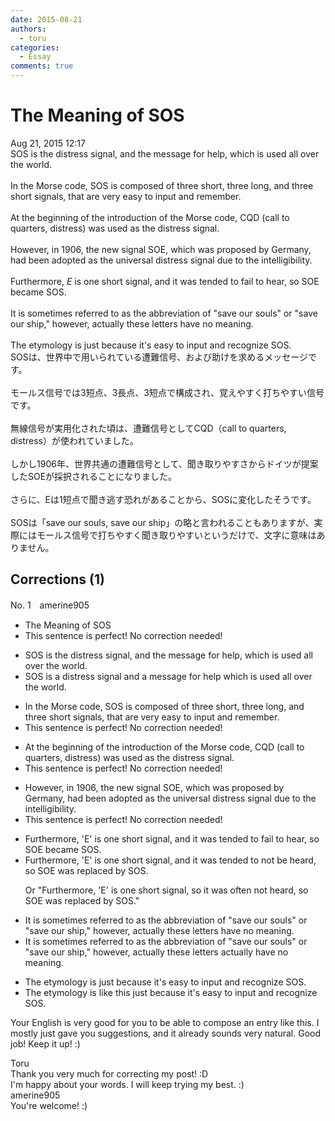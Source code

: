 ```yaml
---
date: 2015-08-21
authors:
  - toru
categories:
  - Essay
comments: true
---
```


# The Meaning of SOS
<div class="date">Aug 21, 2015 12:17</div>
<div id="post"><div id="body_show_ori">
SOS is the distress signal, and the message for help, which is used all over the world.<br/><br/>In the Morse code, SOS is composed of three short, three long, and three short signals, that are very easy to input and remember.<br/><br/>At the beginning of the introduction of the Morse code, CQD (call to quarters, distress) was used as the distress signal.<br/><br/>However, in 1906, the new signal SOE, which was proposed by Germany, had been adopted as the universal distress signal due to the intelligibility.<br/><br/>Furthermore, <em>E</em> is one short signal, and it was tended to fail to hear, so SOE became SOS.<br/><br/>It is sometimes referred to as the  abbreviation of "save our souls" or "save our ship," however, actually these letters have no meaning.<br/><br/>The etymology is just because it's easy to input and recognize SOS.
</div></div>

<!-- more -->

<div id="post_ja"><div id="body_show_mo">
SOSは、世界中で用いられている遭難信号、および助けを求めるメッセージです。<br/><br/>モールス信号では3短点、3長点、3短点で構成され、覚えやすく打ちやすい信号です。<br/><br/>無線信号が実用化された頃は、遭難信号としてCQD（call to quarters, distress）が使われていました。<br/><br/>しかし1906年、世界共通の遭難信号として、聞き取りやすさからドイツが提案したSOEが採択されることになりました。<br/><br/>さらに、Eは1短点で聞き逃す恐れがあることから、SOSに変化したそうです。<br/><br/>SOSは「save our souls, save our ship」の略と言われることもありますが、実際にはモールス信号で打ちやすく聞き取りやすいというだけで、文字に意味はありません。
</div></div>

## Corrections (1)
<div id="block"><div class="first_name"> No. 1　<span class="just_name">amerine905</span></div><div id="block2">
<ul class="correction_field">
<li class="incorrect">The Meaning of SOS</li>
<li class="corrected perfect">This sentence is perfect! No correction needed!</li>
</ul>
<ul class="correction_field">
<li class="incorrect">SOS is the distress signal, and the message for help, which is used all over the world.</li>
<li class="corrected correct">
SOS is <span class="f_gray">a</span> distress signal and <span class="f_gray">a</span> message for help which is used all over the world.
</li>
</ul>
<ul class="correction_field">
<li class="incorrect">In the Morse code, SOS is composed of three short, three long, and three short signals, that are very easy to input and remember.</li>
<li class="corrected perfect">This sentence is perfect! No correction needed!</li>
</ul>
<ul class="correction_field">
<li class="incorrect">At the beginning of the introduction of the Morse code, CQD (call to quarters, distress) was used as the distress signal.</li>
<li class="corrected perfect">This sentence is perfect! No correction needed!</li>
</ul>
<ul class="correction_field">
<li class="incorrect">However, in 1906, the new signal SOE, which was proposed by Germany, had been adopted as the universal distress signal due to the intelligibility.</li>
<li class="corrected perfect">This sentence is perfect! No correction needed!</li>
</ul>
<ul class="correction_field">
<li class="incorrect">Furthermore, 'E' is one short signal, and it was tended to fail to hear, so SOE became SOS.</li>
<li class="corrected correct">
Furthermore, 'E' is one short signal, and it <span class="sline">was</span> tended to <span class="f_blue">not be heard</span>, so SOE <span class="f_gray">was replaced by </span>SOS.
<p class="correction_comment">Or "Furthermore, 'E' is one short signal, so it was often not heard, so SOE was replaced by SOS."</p>
</li>
</ul>
<ul class="correction_field">
<li class="incorrect">It is sometimes referred to as the  abbreviation of "save our souls" or "save our ship," however, actually these letters have no meaning.</li>
<li class="corrected correct">
It is sometimes referred to as the abbreviation of "save our souls" or "save our ship," however, <span class="sline">actually</span> these letters <span class="f_blue">actually </span>have no meaning.
</li>
</ul>
<ul class="correction_field">
<li class="incorrect">The etymology is just because it's easy to input and recognize SOS.</li>
<li class="corrected correct">
The etymology is <span class="f_blue">like this </span>just because it's easy to input and recognize SOS.
</li>
</ul>
<p class="comment_small">
 Your English is very good for you to be able to compose an entry like this. I mostly just gave you suggestions, and it already sounds very natural. Good job! Keep it up! :)
</p>

</div><div class="name"><span class="just_name">Toru</span><br>
Thank you very much for correcting my post! :D<br/>I'm happy about your words. I will keep trying my best. :)
</div>
<div class="name"><span class="just_name">amerine905</span><br>
You're welcome! :)
</div>
</div>
